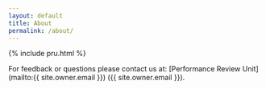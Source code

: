```yaml
---
layout: default
title: About
permalink: /about/
---
```


{% include pru.html %}

For feedback or questions please contact us at:
[Performance Review Unit](mailto:{{ site.owner.email }}) ({{ site.owner.email }}).


